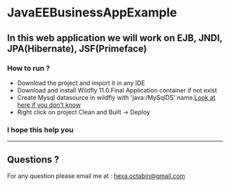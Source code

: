 # JavaEEBusinessAppExample
<h2>In this web application we will work on EJB, JNDI, JPA(Hibernate), JSF(Primeface)</h2>
<h3>How to run ?</h3>
<ul>
 <li>Download the project and import it in any IDE</li>
 <li>Download and install Wildfly 11.0.Final Application container if not exist</li>
 <li>Create Mysql datasource in wildfly with 'java:/MySqlDS' name.<a href="https://tomylab.wordpress.com/2016/07/24/how-to-add-a-datasource-to-wildfly/">Look at here if you don't know</a></li>
 <li>Right click on project Clean and Built -> Deploy</li> 
</ul>
<h3>I hope this help you</h3>
<hr>
<h2> Questions ?</h2> 
For any question please email me at : <a href="mailto:hexa.octabin@gmail.com">hexa.octabin@gmail.com</a>
